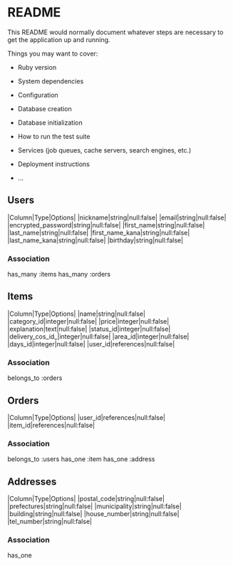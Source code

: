 # README

This README would normally document whatever steps are necessary to get the
application up and running.

Things you may want to cover:

* Ruby version

* System dependencies

* Configuration

* Database creation

* Database initialization

* How to run the test suite

* Services (job queues, cache servers, search engines, etc.)

* Deployment instructions

* ...

## Users 
|Column|Type|Options|
|nickname|string|null:false|
|email|string|null:false|
|encrypted_password|string|null:false|
|first_name|string|null:false|
|last_name|string|null:false|
|first_name_kana|string|null:false|
|last_name_kana|string|null:false|
|birthday|string|null:false|

### Association
has_many :items
has_many :orders

## Items
|Column|Type|Options|
|name|string|null:false|
|category_id|integer|null:false|
|price|integer|null:false|
|explanation|text|null:false|
|status_id|integer|null:false|
|delivery_cos_id_|integer|null:false|
|area_id|integer|null:false|
|days_id|integer|null:false|
|user_id|references|null:false|

### Association
belongs_to :orders

## Orders
|Column|Type|Options|
|user_id|references|null:false|
|item_id|references|null:false|

### Association
belongs_to :users
has_one :item
has_one :address

## Addresses 
|Column|Type|Options|
|postal_code|string|null:false|
|prefectures|string|null:false|
|municipality|string|null:false|
|building|string|null:false|
|house_number|string|null:false|
|tel_number|string|null:false|

### Association
has_one